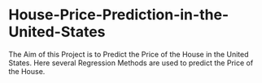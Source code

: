 # House-Price-Prediction-in-the-United-States

The Aim of this Project is to Predict the Price of the House in the United States.
Here several Regression Methods are used to predict the Price of the House.
